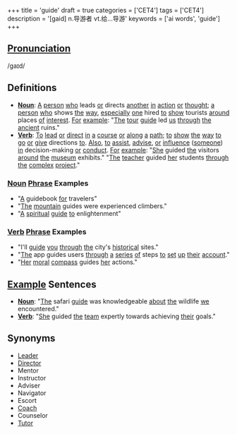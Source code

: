 +++
title = 'guide'
draft = true
categories = ['CET4']
tags = ['CET4']
description = '[gaid] n.导游者 vt.给…导游'
keywords = ['ai words', 'guide']
+++

## [Pronunciation](/post/pronunciation/)
/ɡaɪd/

## Definitions
- **[Noun](/post/noun/)**: [A](/post/a/) [person](/post/person/) [who](/post/who/) leads [or](/post/or/) directs [another](/post/another/) [in](/post/in/) [action](/post/action/) [or](/post/or/) [thought](/post/thought/); [a](/post/a/) [person](/post/person/) [who](/post/who/) shows [the](/post/the/) [way](/post/way/), [especially](/post/especially/) [one](/post/one/) hired [to](/post/to/) [show](/post/show/) tourists [around](/post/around/) places [of](/post/of/) [interest](/post/interest/). [For](/post/for/) [example](/post/example/): "[The](/post/the/) [tour](/post/tour/) [guide](/post/guide/) led [us](/post/us/) [through](/post/through/) [the](/post/the/) [ancient](/post/ancient/) ruins."
- **[Verb](/post/verb/)**: [To](/post/to/) [lead](/post/lead/) [or](/post/or/) [direct](/post/direct/) [in](/post/in/) [a](/post/a/) [course](/post/course/) [or](/post/or/) [along](/post/along/) [a](/post/a/) [path](/post/path/); [to](/post/to/) [show](/post/show/) [the](/post/the/) [way](/post/way/) [to](/post/to/) [go](/post/go/) [or](/post/or/) [give](/post/give/) directions [to](/post/to/). [Also](/post/also/), [to](/post/to/) [assist](/post/assist/), [advise](/post/advise/), [or](/post/or/) [influence](/post/influence/) ([someone](/post/someone/)) [in](/post/in/) decision-making [or](/post/or/) [conduct](/post/conduct/). [For](/post/for/) [example](/post/example/): "[She](/post/she/) guided [the](/post/the/) visitors [around](/post/around/) [the](/post/the/) [museum](/post/museum/) exhibits." "[The](/post/the/) [teacher](/post/teacher/) guided [her](/post/her/) students [through](/post/through/) [the](/post/the/) [complex](/post/complex/) [project](/post/project/)."

### [Noun](/post/noun/) [Phrase](/post/phrase/) Examples
- "[A](/post/a/) guidebook [for](/post/for/) travelers"
- "[The](/post/the/) [mountain](/post/mountain/) guides were experienced climbers."
- "[A](/post/a/) [spiritual](/post/spiritual/) [guide](/post/guide/) [to](/post/to/) enlightenment"

### [Verb](/post/verb/) [Phrase](/post/phrase/) Examples
- "I'll [guide](/post/guide/) [you](/post/you/) [through](/post/through/) [the](/post/the/) city's [historical](/post/historical/) sites."
- "[The](/post/the/) app guides users [through](/post/through/) [a](/post/a/) [series](/post/series/) [of](/post/of/) steps [to](/post/to/) [set](/post/set/) [up](/post/up/) [their](/post/their/) [account](/post/account/)."
- "[Her](/post/her/) [moral](/post/moral/) [compass](/post/compass/) guides [her](/post/her/) actions."

## [Example](/post/example/) Sentences
- **[Noun](/post/noun/)**: "[The](/post/the/) safari [guide](/post/guide/) was knowledgeable [about](/post/about/) [the](/post/the/) wildlife [we](/post/we/) encountered."
- **[Verb](/post/verb/)**: "[She](/post/she/) guided [the](/post/the/) [team](/post/team/) expertly towards achieving [their](/post/their/) goals."

## Synonyms
- [Leader](/post/leader/)
- [Director](/post/director/)
- Mentor
- Instructor
- Adviser
- Navigator
- Escort
- [Coach](/post/coach/)
- Counselor
- [Tutor](/post/tutor/)
